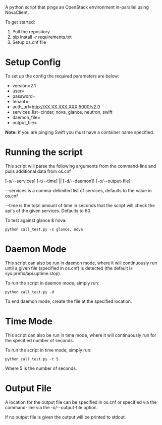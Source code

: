 A python script that pings an OpenStack environment in-parallel using NovaClient.

To get started:

1. Pull the repository
2. pip install -r requirements.txt
3. Setup os.cnf file

Setup Config
=============
To set up the config the required parameters are below:

  * version=2.1
  * user=
  * password=
  * tenant=
  * auth_url=http://XX.XX.XXX.XXX:5000/v2.0
  * services_list=cinder, nova, glance, neutron, swift
  * daemon_file=
  * output_file=

__Note:__ If you are pinging Swift you must have a container name specified.

Running the script
=================

This script will parse the following arguments from the command-line and pulls additional data from os.cnf

[-s/--services] [-t/--time] || [-d/--daemon]} [-o/--output-file]

--services is a comma-delimited list of services, defaults to the value in os.cnf

--time is the total amount of time in seconds that the script will check the api's of the given services. Defaults to 60.

To test against glance & nova:

    python call_test.py -s glance, nova

Daemon Mode
===========

This script can also be run in daemon mode, where it will continuously run until a given file (specified in os.cnf) is detected (the default is sys.prefix/api.uptime.stop).

To run the script in daemon mode, simply run:

    python call_test.py -d

To end daemon mode, create the file at the specified location.

Time Mode
===========

This script can also be run in time mode, where it will continuously run for the specified number of seconds.

To run the script in time mode, simply run:

    python call_test.py -t 5

Where 5 is the number of seconds.

Output File
===========

A location for the output file can be specified in os.cnf or specified via the command-line via the -o/--output-file option.

If no output file is given the output will be printed to stdout.
